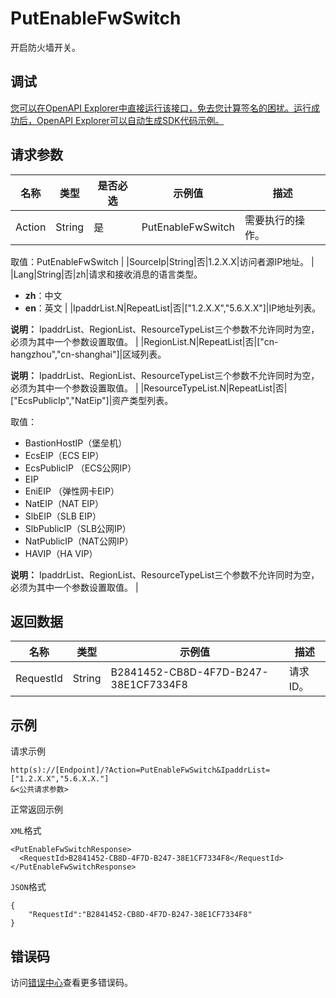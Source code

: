 # PutEnableFwSwitch

开启防火墙开关。

## 调试

[您可以在OpenAPI Explorer中直接运行该接口，免去您计算签名的困扰。运行成功后，OpenAPI Explorer可以自动生成SDK代码示例。](https://api.aliyun.com/#product=Cloudfw&api=PutEnableFwSwitch&type=RPC&version=2017-12-07)

## 请求参数

|名称|类型|是否必选|示例值|描述|
|--|--|----|---|--|
|Action|String|是|PutEnableFwSwitch|需要执行的操作。

 取值：PutEnableFwSwitch |
|SourceIp|String|否|1.2.X.X|访问者源IP地址。 |
|Lang|String|否|zh|请求和接收消息的语言类型。

 -   **zh**：中文
-   **en**：英文 |
|IpaddrList.N|RepeatList|否|\["1.2.X.X","5.6.X.X"\]|IP地址列表。

 **说明：** IpaddrList、RegionList、ResourceTypeList三个参数不允许同时为空，必须为其中一个参数设置取值。 |
|RegionList.N|RepeatList|否|\["cn-hangzhou","cn-shanghai"\]|区域列表。

 **说明：** IpaddrList、RegionList、ResourceTypeList三个参数不允许同时为空，必须为其中一个参数设置取值。 |
|ResourceTypeList.N|RepeatList|否|\["EcsPublicIp","NatEip"\]|资产类型列表。

 取值：

 -   BastionHostIP（堡垒机）
-   EcsEIP（ECS EIP）
-   EcsPublicIP （ECS公网IP）
-   EIP
-   EniEIP （弹性网卡EIP）
-   NatEIP（NAT EIP）
-   SlbEIP（SLB EIP）
-   SlbPublicIP（SLB公网IP）
-   NatPublicIP（NAT公网IP）
-   HAVIP（HA VIP）

 **说明：** IpaddrList、RegionList、ResourceTypeList三个参数不允许同时为空，必须为其中一个参数设置取值。 |

## 返回数据

|名称|类型|示例值|描述|
|--|--|---|--|
|RequestId|String|B2841452-CB8D-4F7D-B247-38E1CF7334F8|请求ID。 |

## 示例

请求示例

```
http(s)://[Endpoint]/?Action=PutEnableFwSwitch&IpaddrList=["1.2.X.X","5.6.X.X."]
&<公共请求参数>
```

正常返回示例

`XML`格式

```
<PutEnableFwSwitchResponse>
  <RequestId>B2841452-CB8D-4F7D-B247-38E1CF7334F8</RequestId>
</PutEnableFwSwitchResponse>
```

`JSON`格式

```
{
    "RequestId":"B2841452-CB8D-4F7D-B247-38E1CF7334F8"
}
```

## 错误码

访问[错误中心](https://error-center.aliyun.com/status/product/Cloudfw)查看更多错误码。

